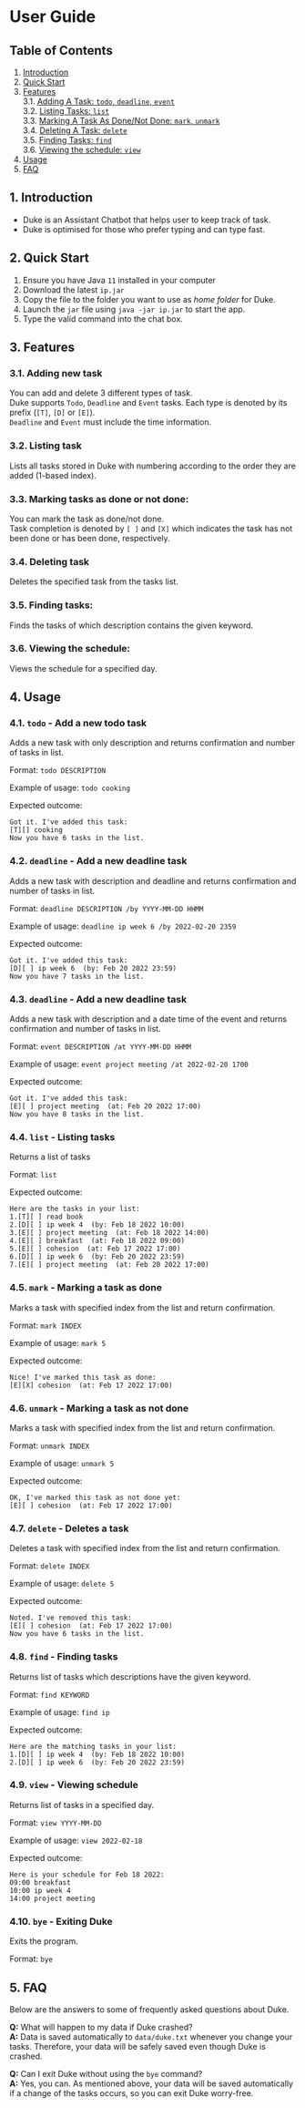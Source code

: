 # User Guide

## Table of Contents
1. [Introduction](#1-introduction)
2. [Quick Start](#2-quick-start)
3. [Features](#3-features)\
   3.1. [Adding A Task: `todo`, `deadline`, `event`](#31-adding-new-task)\
   3.2. [Listing Tasks: `list`](#32-listing-task)\
   3.3. [Marking A Task As Done/Not Done: `mark`, `unmark`](#33-marking-tasks-as-done-or-not-done)\
   3.4. [Deleting A Task: `delete`](#34-deleting-task)\
   3.5. [Finding Tasks: `find`](#35-finding-tasks)\
   3.6. [Viewing the schedule: `view`](#36-viewing-the-schedule)
4. [Usage](#4-usage)
5. [FAQ](#5-faq)

## 1. Introduction
- Duke is an Assistant Chatbot that helps user to keep track of task.   
- Duke is optimised for those who prefer typing and can type fast.

## 2. Quick Start

1. Ensure you have Java `11` installed in your computer
2. Download the latest `ip.jar`
3. Copy the file to the folder you want to use as _home folder_ for Duke.
4. Launch the `jar` file using `java -jar ip.jar` to start the app.
5. Type the valid command into the chat box.

## 3. Features 

### 3.1. Adding new task

You can add and delete 3 different types of task.  
Duke supports `Todo`, `Deadline` and `Event` tasks. Each type is denoted by its prefix (`[T]`, `[D]` or `[E]`).  
`Deadline` and `Event` must include the time information.

### 3.2. Listing task

Lists all tasks stored in Duke with numbering according to the order they are added (1-based index).

### 3.3. Marking tasks as done or not done:

You can mark the task as done/not done.  
Task completion is denoted by `[ ]` and `[X]` which indicates the task has not been done or has been done, respectively.

### 3.4. Deleting task 

Deletes the specified task from the tasks list.

### 3.5. Finding tasks:

Finds the tasks of which description contains the given keyword.

### 3.6. Viewing the schedule:

Views the schedule for a specified day.

## 4. Usage

### 4.1. `todo` - Add a new todo task 

Adds a new task with only description and returns confirmation and number of tasks in list.

Format: `todo DESCRIPTION`

Example of usage: `todo cooking`

Expected outcome:

```
Got it. I've added this task:
[T][] cooking
Now you have 6 tasks in the list.
```
### 4.2. `deadline` - Add a new deadline task

Adds a new task with description and deadline and returns confirmation and number of tasks in list.

Format: `deadline DESCRIPTION /by YYYY-MM-DD HHMM`

Example of usage: `deadline ip week 6 /by 2022-02-20 2359`

Expected outcome:

```
Got it. I've added this task:
[D][ ] ip week 6  (by: Feb 20 2022 23:59)
Now you have 7 tasks in the list.
```

### 4.3. `deadline` - Add a new deadline task

Adds a new task with description and a date time of the event and returns confirmation and number of tasks in list.

Format: `event DESCRIPTION /at YYYY-MM-DD HHMM`

Example of usage: `event project meeting /at 2022-02-20 1700`

Expected outcome:

```
Got it. I've added this task:
[E][ ] project meeting  (at: Feb 20 2022 17:00)
Now you have 8 tasks in the list.
```

### 4.4. `list` - Listing tasks 

Returns a list of tasks  

Format: `list`

Expected outcome:

```
Here are the tasks in your list:
1.[T][ ] read book
2.[D][ ] ip week 4  (by: Feb 18 2022 10:00)
3.[E][ ] project meeting  (at: Feb 18 2022 14:00)
4.[E][ ] breakfast  (at: Feb 18 2022 09:00)
5.[E][ ] cohesion  (at: Feb 17 2022 17:00)
6.[D][ ] ip week 6  (by: Feb 20 2022 23:59)
7.[E][ ] project meeting  (at: Feb 20 2022 17:00)
```

### 4.5. `mark` - Marking a task as done 

Marks a task with specified index from the list and return confirmation.

Format: `mark INDEX`

Example of usage: `mark 5`

Expected outcome:

```
Nice! I've marked this task as done:
[E][X] cohesion  (at: Feb 17 2022 17:00)
```

### 4.6. `unmark` - Marking a task as not done

Marks a task with specified index from the list and return confirmation.

Format: `unmark INDEX`

Example of usage: `unmark 5`

Expected outcome:

```
OK, I've marked this task as not done yet:
[E][ ] cohesion  (at: Feb 17 2022 17:00)
```

### 4.7. `delete` - Deletes a task

Deletes a task with specified index from the list and return confirmation.

Format: `delete INDEX`

Example of usage: `delete 5`

Expected outcome:

```
Noted. I've removed this task:
[E][ ] cohesion  (at: Feb 17 2022 17:00)
Now you have 6 tasks in the list.
```

### 4.8. `find` - Finding tasks

Returns list of tasks which descriptions have the given keyword.

Format: `find KEYWORD`

Example of usage: `find ip`

Expected outcome:

```
Here are the matching tasks in your list:
1.[D][ ] ip week 4  (by: Feb 18 2022 10:00)
2.[D][ ] ip week 6  (by: Feb 20 2022 23:59)
```

### 4.9. `view` - Viewing schedule

Returns list of tasks in a specified day.

Format: `view YYYY-MM-DD`

Example of usage: `view 2022-02-18`

Expected outcome:

```
Here is your schedule for Feb 18 2022:
09:00 breakfast 
10:00 ip week 4 
14:00 project meeting 
```

### 4.10. `bye` - Exiting Duke

Exits the program.

Format: `bye`


## 5. FAQ

Below are the answers to some of frequently asked questions about Duke.

**Q:** What will happen to my data if Duke crashed?\
**A:** Data is saved automatically to `data/duke.txt` whenever you change your tasks. Therefore, your data will be safely saved even though Duke is crashed.

**Q:** Can I exit Duke without using the `bye` command?\
**A:** Yes, you can. As mentioned above, your data will be saved automatically if a change of the tasks occurs, so you can exit Duke worry-free.